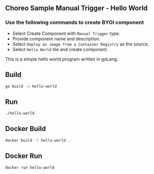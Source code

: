 ## Choreo Sample Manual Trigger - Hello World

### Use the following commands to create BYOI component

- Select Create Component with `Manual Trigger` type.
- Provide component name and description.
- Select `Deploy an image from a Container Registry` as the source.
- Select `Hello World` tile and create component.

This is a simple hello world program written in goLang.

## Build

```bash
go build -o hello-world
```

## Run

```bash
./hello-world
```

## Docker Build

```bash
docker build -t hello-world .
```

## Docker Run

```bash
docker run hello-world
```
